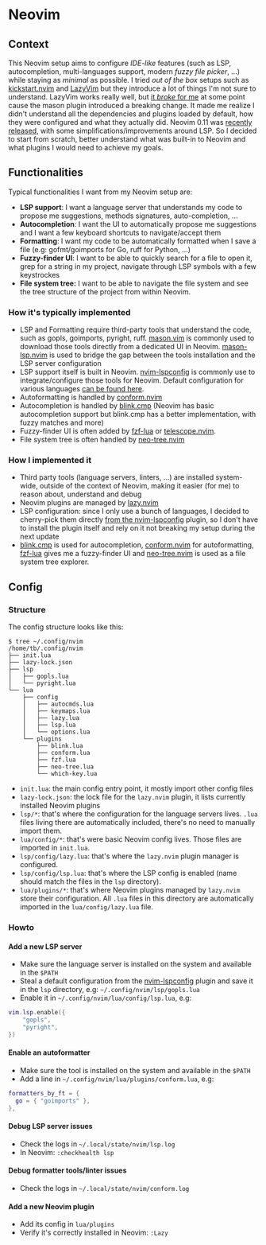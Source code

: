 # Neovim
## Context
This Neovim setup aims to configure _IDE-like_ features (such as LSP, autocompletion, multi-languages support, modern _fuzzy file picker_, ...) while staying as _minimal_ as possible.
I tried _out of the box_ setups such as [kickstart.nvim](https://github.com/nvim-lua/kickstart.nvim) and [LazyVim](https://www.lazyvim.org/) but they introduce a lot of things I'm not sure to understand. LazyVim works really well, but [it _broke_ for me](https://github.com/LazyVim/LazyVim/issues/6039) at some point cause the mason plugin introduced a breaking change. It made me realize I didn't understand all the dependencies and plugins loaded by default, how they were configured and what they actually did.
Neovim 0.11 was [recently released](https://gpanders.com/blog/whats-new-in-neovim-0-11/), with some simplifications/improvements around LSP. So I decided to start from scratch, better understand what was built-in to Neovim and what plugins I would need to achieve my goals.
## Functionalities
Typical functionalities I want from my Neovim setup are:
- **LSP support**: I want a language server that understands my code to propose me suggestions, methods signatures, auto-completion, ...
- **Autocompletion**: I want the UI to automatically propose me suggestions and I want a few keyboard shortcuts to navigate/accept them
- **Formatting**: I want my code to be automatically formatted when I save a file (e.g: gofmt/goimports for Go, ruff for Python, ...)
- **Fuzzy-finder UI**: I want to be able to quickly search for a file to open it, grep for a string in my project, navigate through LSP symbols with a few keystrockes
- **File system tree:** I want to be able to navigate the file system and see the tree structure of the project from within Neovim.
### How it's typically implemented
- LSP and Formatting require third-party tools that understand the code, such as gopls, goimports, pyright, ruff. [mason.vim](https://github.com/mason-org/mason.nvim) is commonly used to download those tools directly from a dedicated UI in Neovim. [mason-lsp.nvim](https://github.com/mason-org/mason-lspconfig.nvim) is used to bridge the gap between the tools installation and the LSP server configuration
- LSP support itself is built in Neovim. [nvim-lspconfig](https://github.com/neovim/nvim-lspconfig) is commonly use to integrate/configure those tools for Neovim. Default configuration for various languages [can be found here](https://github.com/neovim/nvim-lspconfig/tree/master/lsp).
- Autoformatting is handled by [conform.nvim](https://github.com/stevearc/conform.nvim)
- Autocompletion is handled by [blink.cmp](https://github.com/Saghen/blink.cmp) (Neovim has basic autocompletion support but blink.cmp has a better implementation, with fuzzy matches and more)
- Fuzzy-finder UI is often added by [fzf-lua](https://github.com/ibhagwan/fzf-lua) or [telescope.nvim](https://github.com/nvim-telescope/telescope.nvim).
- File system tree is often handled by [neo-tree.nvim](https://github.com/nvim-neo-tree/neo-tree.nvim)
### How I implemented it
- Third party tools (language servers, linters, ...) are installed system-wide, outside of the context of Neovim, making it easier (for me) to reason about, understand and debug
- Neovim plugins are managed by [lazy.nvim](https://github.com/folke/lazy.nvim)
- LSP configuration: since I only use a bunch of languages, I decided to cherry-pick them directly [from the nvim-lspconfig](https://github.com/neovim/nvim-lspconfig/tree/master/lsp) plugin, so I don't have to install the plugin itself and rely on it not breaking my setup during the next update
- [blink.cmp](https://github.com/Saghen/blink.cmp) is used for autocompletion, [conform.nvim](https://github.com/stevearc/conform.nvim) for autoformatting, [fzf-lua](https://github.com/ibhagwan/fzf-lua) gives me a fuzzy-finder UI and [neo-tree.nvim](https://github.com/nvim-neo-tree/neo-tree.nvim) is used as a file system tree explorer.
## Config
### Structure
The config structure looks like this:
```
$ tree ~/.config/nvim
/home/tb/.config/nvim
├── init.lua
├── lazy-lock.json
├── lsp
│   ├── gopls.lua
│   └── pyright.lua
└── lua
    ├── config
    │   ├── autocmds.lua
    │   ├── keymaps.lua
    │   ├── lazy.lua
    │   ├── lsp.lua
    │   └── options.lua
    └── plugins
        ├── blink.lua
        ├── conform.lua
        ├── fzf.lua
        ├── neo-tree.lua
        └── which-key.lua
```
- `init.lua`: the main config entry point, it mostly import other config files
- `lazy-lock.json`: the lock file for the `lazy.nvim` plugin, it lists currently installed Neovim plugins
- `lsp/*`: that's where the configuration for the language servers lives. `.lua` files living there are automatically included, there's no need to manually import them.
- `lua/config/*`: that's were basic Neovim config lives. Those files are imported in `init.lua`.
- `lsp/config/lazy.lua`: that's where the `lazy.nvim` plugin manager is configured.
- `lsp/config/lsp.lua`: that's where the LSP config is enabled (name should match the files in the `lsp` directory).
- `lua/plugins/*`: that's where Neovim plugins managed by `lazy.nvim` store their configuration. All `.lua` files in this directory are automatically imported in the `lua/config/lazy.lua` file.
### Howto
#### Add a new LSP server
- Make sure the language server is installed on the system and available in the `$PATH`
- Steal a default configuration from the [nvim-lspconfig](https://github.com/neovim/nvim-lspconfig/tree/master/lsp) plugin and save it in the `lsp` directory, e.g: `~/.config/nvim/lsp/gopls.lua`
- Enable it in `~/.config/nvim/lua/config/lsp.lua`, e.g:
```lua
vim.lsp.enable({
	"gopls",
	"pyright",
})
```
#### Enable an autoformatter
- Make sure the tool is installed on the system and available in the `$PATH`
- Add a line in `~/.config/nvim/lua/plugins/conform.lua`, e.g:
```lua
formatters_by_ft = {
  go = { "goimports" },
},
```
#### Debug LSP server issues
- Check the logs in `~/.local/state/nvim/lsp.log`
- In Neovim: `:checkhealth lsp`
#### Debug  formatter tools/linter issues
- Check the logs in `~/.local/state/nvim/conform.log`
#### Add a new Neovim plugin
- Add its config in `lua/plugins`
- Verify it's correctly installed in Neovim: `:Lazy`
